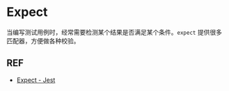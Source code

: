 # Expect

当编写测试用例时，经常需要检测某个结果是否满足某个条件。`expect` 提供很多匹配器，方便做各种校验。

## REF

- [Expect - Jest][docs]

[docs]: https://facebook.github.io/jest/docs/en/expect.html